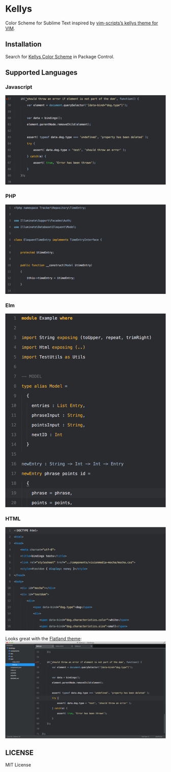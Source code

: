 Kellys
======

Color Scheme for Sublime Text inspired by [vim-scripts’s kellys theme for VIM](https://github.com/vim-scripts/kellys).

Installation
------------

Search for [Kellys Color Scheme](https://packagecontrol.io/packages/Kellys%20Color%20Scheme) in Package Control.

Supported Languages
-------------------

### Javascript
![JavaScript syntax](screenshot-js.png)

### PHP
![PHP syntax](screenshot-php.png)

### Elm
![Elm syntax](screenshot-elm.png)

### HTML
![HTML syntax](screenshot-html.png)

Looks great with the [Flatland theme](https://github.com/thinkpixellab/flatland):
![with Flatland theme](screenshot-flatland.png)

LICENSE
-------

MIT License

